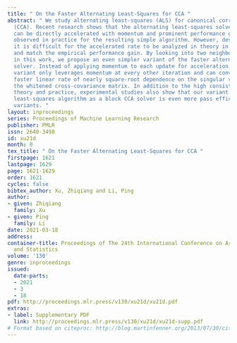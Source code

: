 ```yaml
---
title: " On the Faster Alternating Least-Squares for CCA "
abstract: " We study alternating least-squares (ALS) for canonical correlation analysis
  (CCA). Recent research shows that the alternating least-squares solver for k-CCA
  can be directly accelerated with momentum and prominent performance gain has been
  observed in practice for the resulting simple algorithm. However, despite the simplicity,
  it is difficult for the accelerated rate to be analyzed in theory in order to explain
  and match the empirical performance gain. By looking into two neighboring iterations,
  in this work, we propose an even simpler variant of the faster alternating least-squares
  solver. Instead of applying momentum to each update for acceleration, the proposed
  variant only leverages momentum at every other iteration and can converge at a provably
  faster linear rate of nearly square-root dependence on the singular value gap of
  the whitened cross-covariance matrix. In addition to the high consistency between
  theory and practice, experimental studies also show that our variant of the alternating
  least-squares algorithm as a block CCA solver is even more pass efficient than other
  variants. "
layout: inproceedings
series: Proceedings of Machine Learning Research
publisher: PMLR
issn: 2640-3498
id: xu21d
month: 0
tex_title: " On the Faster Alternating Least-Squares for CCA "
firstpage: 1621
lastpage: 1629
page: 1621-1629
order: 1621
cycles: false
bibtex_author: Xu, Zhiqiang and Li, Ping
author:
- given: Zhiqiang
  family: Xu
- given: Ping
  family: Li
date: 2021-03-18
address: 
container-title: Proceedings of The 24th International Conference on Artificial Intelligence
  and Statistics
volume: '130'
genre: inproceedings
issued:
  date-parts:
  - 2021
  - 3
  - 18
pdf: http://proceedings.mlr.press/v130/xu21d/xu21d.pdf
extras:
- label: Supplementary PDF
  link: http://proceedings.mlr.press/v130/xu21d/xu21d-supp.pdf
# Format based on citeproc: http://blog.martinfenner.org/2013/07/30/citeproc-yaml-for-bibliographies/
---
```

